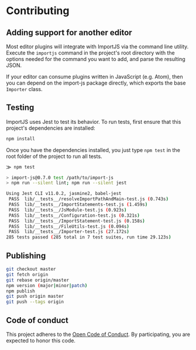 # Contributing

## Adding support for another editor

Most editor plugins will integrate with ImportJS via the command line utility.
Execute the `importjs` command in the project's root directory with the options
needed for the command you want to add, and parse the resulting JSON.

If your editor can consume plugins written in JavaScript (e.g. Atom), then you
can depend on the import-js package directly, which exports the base `Importer`
class.

## Testing

ImportJS uses Jest to test its behavior. To run tests, first ensure that this
project's dependencies are installed:

```sh
npm install
```

Once you have the dependencies installed, you just type `npm test` in the root
folder of the project to run all tests.

```sh
⨠ npm test

> import-js@0.7.0 test /path/to/import-js
> npm run --silent lint; npm run --silent jest

Using Jest CLI v11.0.2, jasmine2, babel-jest
 PASS  lib/__tests__/resolveImportPathAndMain-test.js (0.743s)
 PASS  lib/__tests__/ImportStatements-test.js (1.459s)
 PASS  lib/__tests__/JsModule-test.js (0.923s)
 PASS  lib/__tests__/Configuration-test.js (0.321s)
 PASS  lib/__tests__/ImportStatement-test.js (0.158s)
 PASS  lib/__tests__/FileUtils-test.js (0.094s)
 PASS  lib/__tests__/Importer-test.js (27.172s)
285 tests passed (285 total in 7 test suites, run time 29.123s)
```

## Publishing

```sh
git checkout master
git fetch origin
git rebase origin/master
npm version (major|minor|patch)
npm publish
git push origin master
git push --tags origin
```

## Code of conduct

This project adheres to the [Open Code of Conduct][code-of-conduct]. By
participating, you are expected to honor this code.

[code-of-conduct]: http://todogroup.org/opencodeofconduct/#Import-JS/henric.trotzig@gmail.com
